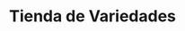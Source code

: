 ---
title: "Tienda de Variedades"
url: /ciudad-satelite/tienda-de-variedades-arturo-ballivian-otero-3/
shop: comodidad
---
